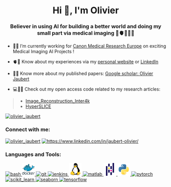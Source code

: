 <h1 align="center">Hi 👋, I'm Olivier</h1>
<h3 align="center">Believer in using AI for building a better world and doing my small part via medical imaging 🧠🫀🏥🩻🙂 </h3>

- 🔭📸 I’m currently working for [Canon Medical Research Europe](https://research.eu.medical.canon/) on exciting Medical Imaging AI Projects !

- 🫀🧠 Know about my experiences via my [personal website](https://olivier-jaubert-portfolio.vercel.app/) or [LinkedIn](https://www.linkedin.com/in/jaubert-olivier/)

- 📄🤓 Know more about my published papers: [Google scholar: Olivier Jaubert](https://scholar.google.co.uk/citations?user=_0SCLEsAAAAJ&hl=fr)

- 💻👨‍💻 Check out my open access code related to my research articles:
> - [Image_Reconstruction_Inter4k](https://github.com/olivier-jaubert/Image_Reconstruction_Inter4k)
> - [HyperSLICE](https://github.com/olivier-jaubert/HyperSLICE)

<p align="left"> <a href="https://twitter.com/olivier_jaubert" target="blank"><img src="https://img.shields.io/twitter/follow/olivier_jaubert?logo=twitter&style=for-the-badge" alt="olivier_jaubert" /></a> </p>

<h3 align="left">Connect with me:</h3>
<p align="left">
<a href="https://twitter.com/olivier_jaubert" target="blank"><img align="center" src="https://raw.githubusercontent.com/rahuldkjain/github-profile-readme-generator/master/src/images/icons/Social/twitter.svg" alt="olivier_jaubert" height="30" width="40" /></a>
<a href="https://linkedin.com/in/https://www.linkedin.com/in/jaubert-olivier/" target="blank"><img align="center" src="https://raw.githubusercontent.com/rahuldkjain/github-profile-readme-generator/master/src/images/icons/Social/linked-in-alt.svg" alt="https://www.linkedin.com/in/jaubert-olivier/" height="30" width="40" /></a>
</p>

<h3 align="left">Languages and Tools:</h3>
<p align="left"> <a href="https://www.gnu.org/software/bash/" target="_blank" rel="noreferrer"> <img src="https://www.vectorlogo.zone/logos/gnu_bash/gnu_bash-icon.svg" alt="bash" width="40" height="40"/> </a> <a href="https://www.docker.com/" target="_blank" rel="noreferrer"> <img src="https://raw.githubusercontent.com/devicons/devicon/master/icons/docker/docker-original-wordmark.svg" alt="docker" width="40" height="40"/> </a> <a href="https://git-scm.com/" target="_blank" rel="noreferrer"> <img src="https://www.vectorlogo.zone/logos/git-scm/git-scm-icon.svg" alt="git" width="40" height="40"/> </a> <a href="https://www.jenkins.io" target="_blank" rel="noreferrer"> <img src="https://www.vectorlogo.zone/logos/jenkins/jenkins-icon.svg" alt="jenkins" width="40" height="40"/> </a> <a href="https://www.linux.org/" target="_blank" rel="noreferrer"> <img src="https://raw.githubusercontent.com/devicons/devicon/master/icons/linux/linux-original.svg" alt="linux" width="40" height="40"/> </a> <a href="https://www.mathworks.com/" target="_blank" rel="noreferrer"> <img src="https://upload.wikimedia.org/wikipedia/commons/2/21/Matlab_Logo.png" alt="matlab" width="40" height="40"/> </a> <a href="https://pandas.pydata.org/" target="_blank" rel="noreferrer"> <img src="https://raw.githubusercontent.com/devicons/devicon/2ae2a900d2f041da66e950e4d48052658d850630/icons/pandas/pandas-original.svg" alt="pandas" width="40" height="40"/> </a> <a href="https://www.python.org" target="_blank" rel="noreferrer"> <img src="https://raw.githubusercontent.com/devicons/devicon/master/icons/python/python-original.svg" alt="python" width="40" height="40"/> </a> <a href="https://pytorch.org/" target="_blank" rel="noreferrer"> <img src="https://www.vectorlogo.zone/logos/pytorch/pytorch-icon.svg" alt="pytorch" width="40" height="40"/> </a> <a href="https://scikit-learn.org/" target="_blank" rel="noreferrer"> <img src="https://upload.wikimedia.org/wikipedia/commons/0/05/Scikit_learn_logo_small.svg" alt="scikit_learn" width="40" height="40"/> </a> <a href="https://seaborn.pydata.org/" target="_blank" rel="noreferrer"> <img src="https://seaborn.pydata.org/_images/logo-mark-lightbg.svg" alt="seaborn" width="40" height="40"/> </a> <a href="https://www.tensorflow.org" target="_blank" rel="noreferrer"> <img src="https://www.vectorlogo.zone/logos/tensorflow/tensorflow-icon.svg" alt="tensorflow" width="40" height="40"/> </a> </p>


